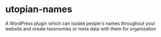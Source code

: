 # utopian-names
A WordPress plugin which can isolate people's names throughout your website and create taxonomies or meta data with them for organization
